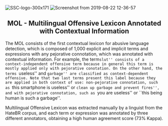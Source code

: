 
![SSC-logo-300x171](https://github.com/franciellevargas/HateBR/blob/ab8d3f1a3e047920d0ec73c609fe0115970ebd1e/.github/logo-locus.png)
![Screenshot from 2019-08-22 12-36-57](https://github.com/franciellevargas/HateBR/blob/29754908250cdc793fa085b07448aa79203c9eb5/.github/nicl.png) 



<h2 align="center"> MOL - Multilingual Offensive Lexicon Annotated with Contextual Information </h2>  

The MOL consists of the first contextual lexicon for abusive language detection, which is composed of 1,000 explicit and implicit terms and expressions with any pejorative connotation, which was annotated with contextual information. For example, the term``slut'' consists of a context-independent offensive term because in general this term is mostly applied only with pejorative conotation. On the other hand, the terms ``useless'' and ``garbage'' are classified as context-dependent offensive. Note that two last terms present this label because they are applied in both context of use: non-pejorative connotation, such as ``this smartphone is useless'' or ``clean up garbage and prevent fires'', and with pejorative connotation, such as ``you are useless'' or ``this being human is such a garbage''. 

Multilingual Offensive Lexicon was extracted manually by a linguist from the HateBR corpus, and each term or expression was annotated by three different annotators, obtaining a high human agreement score (73\% Kappa).





# 
